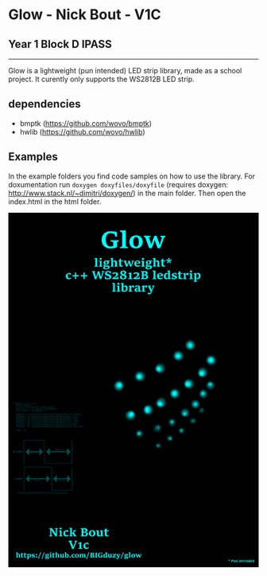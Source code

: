 # Glow - Nick Bout - V1C
## Year 1 Block D IPASS
---
Glow is a lightweight (pun intended) LED strip library, made as a school project.
It curently only supports the WS2812B LED strip.

## dependencies
- bmptk (https://github.com/wovo/bmptk)
- hwlib (https://github.com/wovo/hwlib)
 
## Examples
In the example folders you find code samples on how to use the library.
For doxumentation run `doxygen doxyfiles/doxyfile` (requires doxygen: http://www.stack.nl/~dimitri/doxygen/) in the main folder.
Then open the index.html in the html folder.

![Glow poster](poster.png)